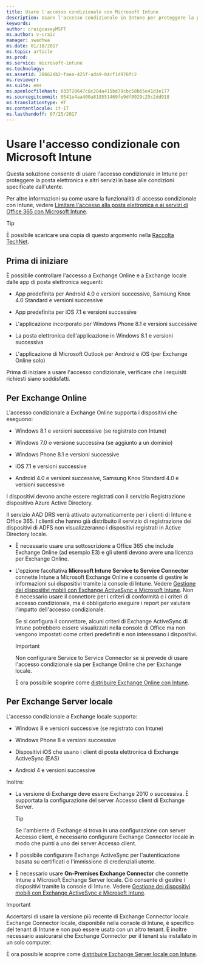 ```yaml
---
title: Usare l'accesso condizionale con Microsoft Intune
description: Usare l'accesso condizionale in Intune per proteggere la posta elettronica e altri servizi.
keywords: 
author: craigcaseyMSFT
ms.author: v-craic
manager: swadhwa
ms.date: 01/10/2017
ms.topic: article
ms.prod: 
ms.service: microsoft-intune
ms.technology: 
ms.assetid: 28662db2-faea-425f-ada9-04cf1d976fc2
ms.reviewer: 
ms.suite: ems
ms.openlocfilehash: 033720647c8c284a415bd79cbc58b65e41d3e177
ms.sourcegitcommit: 0541e4aa400a818551469fe9df8929c25c2dd918
ms.translationtype: HT
ms.contentlocale: it-IT
ms.lasthandoff: 07/25/2017
---
```

# <a name="use-conditional-access-with-microsoft-intune"></a>Usare l'accesso condizionale con Microsoft Intune
Questa soluzione consente di usare l'accesso condizionale in Intune per proteggere la posta elettronica e altri servizi in base alle condizioni specificate dall'utente.

Per altre informazioni su come usare la funzionalità di accesso condizionale con Intune, vedere [Limitare l'accesso alla posta elettronica e ai servizi di Office 365 con Microsoft Intune](/intune/deploy-use/restrict-access-to-email-and-o365-services-with-microsoft-intune).

> [!TIP]
> È possibile scaricare una copia di questo argomento nella [Raccolta TechNet](https://gallery.technet.microsoft.com/protect-company-data-and-8c5e08b4).

## <a name="before-you-begin"></a>Prima di iniziare
È possibile controllare l'accesso a Exchange Online e a Exchange locale dalle app di posta elettronica seguenti:

-   App predefinita per Android 4.0 e versioni successive, Samsung Knox 4.0 Standard e versioni successive

-   App predefinita per iOS 7.1 e versioni successive

-   L'applicazione incorporato per Windows Phone 8.1 e versioni successive

-   La posta elettronica dell'applicazione in Windows 8.1 e versioni successiva

-   L'applicazione di Microsoft Outlook per Android e iOS (per Exchange Online solo)

Prima di iniziare a usare l'accesso condizionale, verificare che i requisiti richiesti siano soddisfatti.

## <a name="for-exchange-online"></a>Per Exchange Online
L'accesso condizionale a Exchange Online supporta i dispositivi che eseguono:

-   Windows 8.1 e versioni successive (se registrato con Intune)

-   Windows 7.0 o versione successiva (se aggiunto a un dominio)

-   Windows Phone 8.1 e versioni successive

-   iOS 7.1 e versioni successive

-   Android 4.0 e versioni successive, Samsung Knox Standard 4.0 e versioni successive

I dispositivi devono anche essere registrati con il servizio Registrazione dispositivo Azure Active Directory.

Il servizio AAD DRS verrà attivato automaticamente per i clienti di Intune e Office 365. I clienti che hanno già distribuito il servizio di registrazione dei dispositivi di ADFS non visualizzeranno i dispositivi registrati in Active Directory locale.

-   È necessario usare una sottoscrizione a Office 365 che include Exchange Online (ad esempio E3) e gli utenti devono avere una licenza per Exchange Online.

-   L'opzione facoltativa **Microsoft Intune Service to Service Connector** connette Intune a Microsoft Exchange Online e consente di gestire le informazioni sui dispositivi tramite la console di Intune. Vedere [Gestione dei dispositivi mobili con Exchange ActiveSync e Microsoft Intune](/intune/deploy-use/mobile-device-management-with-exchange-activesync-and-microsoft-intune). Non è necessario usare il connettore per i criteri di conformità o i criteri di accesso condizionale, ma è obbligatorio eseguire i report per valutare l'impatto dell'accesso condizionale.

    Se si configura il connettore, alcuni criteri di Exchange ActiveSync di Intune potrebbero essere visualizzati nella console di Office ma non vengono impostati come criteri predefiniti e non interessano i dispositivi.

    > [!IMPORTANT]
    > Non configurare Service to Service Connector se si prevede di usare l'accesso condizionale sia per Exchange Online che per Exchange locale.

    È ora possibile scoprire come [distribuire Exchange Online con Intune](conditional-access-intune-exchange-online.md).

## <a name="for-exchange-server-on-premises"></a>Per Exchange Server locale
L'accesso condizionale a Exchange locale supporta:

-   Windows 8 e versioni successive (se registrato con Intune)

-   Windows Phone 8 e versioni successive

-   Dispositivi iOS che usano i client di posta elettronica di Exchange ActiveSync (EAS)

-   Android 4 e versioni successive

Inoltre:

-   La versione di Exchange deve essere Exchange 2010 o successiva. È supportata la configurazione del server Accesso client di Exchange Server.

    > [!TIP]
    > Se l'ambiente di Exchange si trova in una configurazione con server Accesso client, è necessario configurare Exchange Connector locale in modo che punti a uno dei server Accesso client.

-   È possibile configurare Exchange ActiveSync per l'autenticazione basata su certificati o l'immissione di credenziali utente.

-   È necessario usare **On-Premises Exchange Connector** che connette Intune a Microsoft Exchange Server locale. Ciò consente di gestire i dispositivi tramite la console di Intune. Vedere [Gestione dei dispositivi mobili con Exchange ActiveSync e Microsoft Intune](/intune/deploy-use/mobile-device-management-with-exchange-activesync-and-microsoft-intune).

  > [!IMPORTANT]
> Accertarsi di usare la versione più recente di Exchange Connector locale. Exchange Connector locale, disponibile nella console di Intune, è specifico del tenant di Intune e non può essere usato con un altro tenant. È inoltre necessario assicurarsi che Exchange Connector per il tenant sia installato in un solo computer.

  È ora possibile scoprire come [distribuire Exchange Server locale con Intune](conditional-access-intune-exchange.md).
